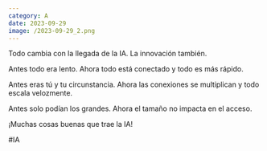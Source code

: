 ```yaml
--- 
category: A 
date: 2023-09-29 
image: /2023-09-29_2.png 
--- 
```


Todo cambia con la llegada de la IA. La innovación también. 

Antes todo era lento. Ahora todo está conectado y todo es más rápido.

Antes eras tú y tu circunstancia. Ahora las conexiones se multiplican y todo escala velozmente. 

Antes solo podían los grandes. Ahora el tamaño no impacta en el acceso. 

¡Muchas cosas buenas que trae la IA!

#IA